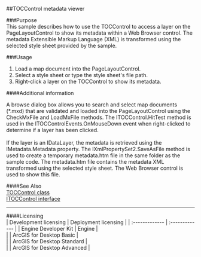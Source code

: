 ##TOCControl metadata viewer

###Purpose  
This sample describes how to use the TOCControl to access a layer on the PageLayoutControl to show its metadata within a Web Browser control. The metadata Extensible Markup Language (XML) is transformed using the selected style sheet provided by the sample.  


###Usage
1. Load a map document into the PageLayoutControl.   
1. Select a style sheet or type the style sheet's file path.   
1. Right-click a layer on the TOCControl to show its metadata.   





####Additional information  
<div xmlns="http://www.w3.org/1999/xhtml" xmlns:my="http://schemas.microsoft.com/office/infopath/2003/myXSD/2006-02-10T23:25:53">A browse dialog box allows you to search and select map documents (*.mxd) that are validated and loaded into the PageLayoutControl using the CheckMxFile and LoadMxFile methods. The ITOCControl.HitTest method is used in the ITOCControlEvents.OnMouseDown event when right-clicked to determine if a layer has been clicked.</div>  
<div xmlns="http://www.w3.org/1999/xhtml" xmlns:my="http://schemas.microsoft.com/office/infopath/2003/myXSD/2006-02-10T23:25:53"> </div>  
<div xmlns="http://www.w3.org/1999/xhtml" xmlns:my="http://schemas.microsoft.com/office/infopath/2003/myXSD/2006-02-10T23:25:53">If the layer is an IDataLayer, the metadata is retrieved using the IMetadata.Metadata property. The IXmlPropertySet2.SaveAsFile method is used to create a temporary metadata.htm file in the same folder as the sample code. The metadata.htm file contains the metadata XML transformed using the selected style sheet. The Web Browser control is used to show this file.</div>  


####See Also  
[TOCControl class](http://desktop.arcgis.com/search/?q=TOCControl%20class&p=0&language=en&product=arcobjects-sdk-dotnet&version=&n=15&collection=help)  
[ITOCControl interface](http://desktop.arcgis.com/search/?q=ITOCControl%20interface&p=0&language=en&product=arcobjects-sdk-dotnet&version=&n=15&collection=help)  


---------------------------------

####Licensing  
| Development licensing | Deployment licensing | 
| :------------- | :------------- | 
| Engine Developer Kit | Engine |  
|  | ArcGIS for Desktop Basic |  
|  | ArcGIS for Desktop Standard |  
|  | ArcGIS for Desktop Advanced |  


